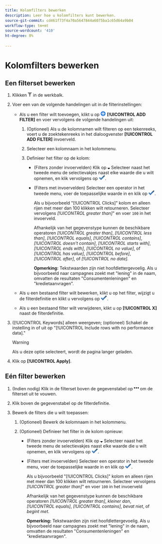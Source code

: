 ```yaml
---
title: Kolomfilters bewerken
description: Leer hoe u kolomfilters kunt bewerken.
source-git-commit: cd461f73f4a70a5647844a6075ba1c65d64a9b04
workflow-type: tm+mt
source-wordcount: '410'
ht-degree: 0%

---
```


# Kolomfilters bewerken

## Een filterset bewerken

1. Klikken ![Filter](/help/search-social-commerce/assets/filter.png "Filter") in de werkbalk.

1. Voer een van de volgende handelingen uit in de filterinstellingen:

   * Als u een filter wilt toevoegen, klikt u op ![Filter toevoegen](/help/search-social-commerce/assets/add.png "Filter toevoegen") **[!UICONTROL ADD FILTER]** en voer vervolgens de volgende handelingen uit:

      1. (Optioneel) Als u de kolomnamen wilt filteren op een tekenreeks, voert u de zoektekenreeks in het dialoogvenster **[!UICONTROL ADD FILTER]** invoerveld.

      1. Selecteer een kolomnaam in het kolommenu.

      1. Definieer het filter op de kolom:

         * (Filters zonder invoervelden) Klik op ![Pijl-omlaag](/help/search-social-commerce/assets/arrow-down-expand.png "Pijl-omlaag") Selecteer naast het tweede menu de selectievakjes naast elke waarde die u wilt opnemen, en klik vervolgens op ![Filter bijwerken](/help/search-social-commerce/assets/select.png "Filter bijwerken").

         * (Filters met invoervelden) Selecteer een operator in het tweede menu, voer de toepasselijke waarde in en klik op ![Filter bijwerken](/help/search-social-commerce/assets/select.png "Filter bijwerken").

            Als u bijvoorbeeld &quot;[!UICONTROL Clicks]&quot; kolom en alleen rijen met meer dan 100 klikken wilt retourneren. Selecteer vervolgens *[!UICONTROL greater than]*&quot; en voer `100` in het invoerveld.

            Afhankelijk van het gegevenstype kunnen de beschikbare operatoren *[!UICONTROL greater than]*, *[!UICONTROL less than]*, *[!UICONTROL equals]*, *[!UICONTROL contains]*, *[!UICONTROL doesn't contain]*, *[!UICONTROL starts with]*, *[!UICONTROL ends with]*, *[!UICONTROL no value]*, of *[!UICONTROL has value]*, *[!UICONTROL before]*, *[!UICONTROL after]*, of *[!UICONTROL no date].*

            **Opmerking:** Tekstwaarden zijn niet hoofdlettergevoelig. Als u bijvoorbeeld naar campagnes zoekt met &quot;lening&quot; in de naam, omvatten de resultaten &quot;Consumentenleningen&quot; en &quot;kredietaanvragen&quot;.
   * Als u een bestaand filter wilt bewerken, klikt u op het filter, wijzigt u de filterdefinitie en klikt u vervolgens op ![Filter bijwerken](/help/search-social-commerce/assets/select.png "Filter bijwerken").

   * Als u een bestaand filter wilt verwijderen, klikt u op **[!UICONTROL X]** naast de filterdefinitie.


1. ([!UICONTROL Keywords] alleen weergeven; (optioneel) Schakel de instelling in of uit op &quot;[!UICONTROL Include rows with no performance data].&quot;

   >[!WARNING]
   >
   >Als u deze optie selecteert, wordt de pagina langer geladen.

1. Klik op **[!UICONTROL Apply]**.

## Eén filter bewerken

1. (Indien nodig) Klik in de filterset boven de gegevenstabel op ![Meer](/help/search-social-commerce/assets/more-filters.png "Meer") om de filterset uit te vouwen.

1. Klik boven de gegevenstabel op de filterdefinitie.

1. Bewerk de filters die u wilt toepassen:

   1. (Optioneel) Bewerk de kolomnaam in het kolommenu.

   1. (Optioneel) Definieer het filter in de kolom opnieuw:

      * (Filters zonder invoervelden) Klik op ![Pijl-omlaag](/help/search-social-commerce/assets/arrow-down-expand.png "Pijl-omlaag") Selecteer naast het tweede menu de selectievakjes naast elke waarde die u wilt opnemen, en klik vervolgens op ![Filter bijwerken](/help/search-social-commerce/assets/select.png "Filter bijwerken").

      * (Filters met invoervelden) Selecteer een operator in het tweede menu, voer de toepasselijke waarde in en klik op ![Filter bijwerken](/help/search-social-commerce/assets/select.png "Filter bijwerken").

         Als u bijvoorbeeld &quot;[!UICONTROL Clicks]&quot; kolom en alleen rijen met meer dan 100 klikken wilt retourneren. Selecteer vervolgens *[!UICONTROL greater than]*&quot; en voer `100` in het invoerveld

         Afhankelijk van het gegevenstype kunnen de beschikbare operatoren *[!UICONTROL greater than]*, *kleiner dan*, *[!UICONTROL equals]*, *[!UICONTROL contains]*, *bevat niet*, of *begint met.*

         **Opmerking:** Tekstwaarden zijn niet hoofdlettergevoelig. Als u bijvoorbeeld naar campagnes zoekt met &quot;lening&quot; in de naam, omvatten de resultaten &quot;Consumentenleningen&quot; en &quot;kredietaanvragen&quot;.
